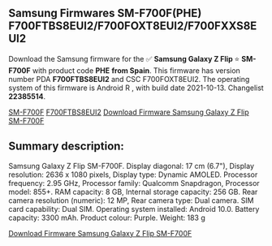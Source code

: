 <h2>Samsung Firmwares SM-F700F(PHE) F700FTBS8EUI2/F700FOXT8EUI2/F700FXXS8EUI2</h2>
Download the Samsung firmware for the ✅ <strong>Samsung Galaxy Z Flip </strong> ⭐ <strong>SM-F700F</strong> with product code <strong>PHE</strong> <strong> from Spain</strong>. This firmware has version number PDA <strong>F700FTBS8EUI2</strong> and CSC F700FOXT8EUI2. The operating system of this firmware is Android R , with build date 2021-10-13. Changelist <strong>22385514</strong>.


[SM-F700F](https://samfirm.shop/samsung/model/SM-F700F)
[F700FTBS8EUI2](https://samfirm.shop/samsung/pda/F700FTBS8EUI2)
[Download Firmware Samsung Galaxy Z Flip SM-F700F](https://samfirm.shop/samsung/firmware/464343)
<h2>Summary description:</h2>
<p>Samsung Galaxy Z Flip SM-F700F. Display diagonal: 17 cm (6.7"), Display resolution: 2636 x 1080 pixels, Display type: Dynamic AMOLED. Processor frequency: 2.95 GHz, Processor family: Qualcomm Snapdragon, Processor model: 855+. RAM capacity: 8 GB, Internal storage capacity: 256 GB. Rear camera resolution (numeric): 12 MP, Rear camera type: Dual camera. SIM card capability: Dual SIM. Operating system installed: Android 10.0. Battery capacity: 3300 mAh. Product colour: Purple. Weight: 183 g</p>


[Download Firmware Samsung Galaxy Z Flip SM-F700F](https://samfirm.shop/samsung/firmware/464343)
